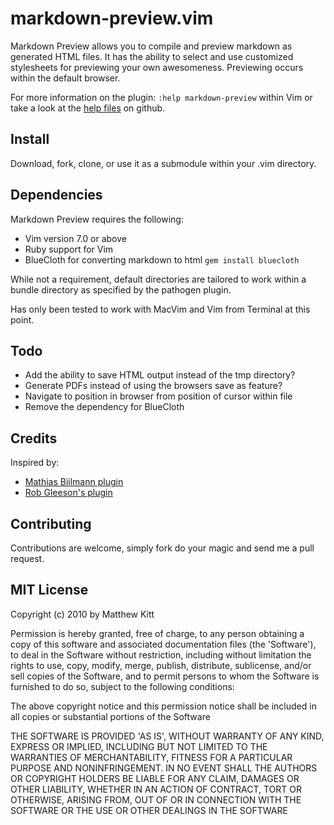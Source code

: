 # markdown-preview.vim

Markdown Preview allows you to compile and preview markdown as generated HTML
files. It has the ability to select and use customized stylesheets for 
previewing your own awesomeness. Previewing occurs within the default browser.

For more information on the plugin: `:help markdown-preview` within Vim or take a look at the [help files](http://github.com/mkitt/markdown-preview.vim/blob/master/doc/markdown-preview.txt) on github.


## Install

Download, fork, clone, or use it as a submodule within your .vim directory.


## Dependencies

Markdown Preview requires the following:

- Vim version 7.0 or above
- Ruby support for Vim
- BlueCloth for converting markdown to html `gem install bluecloth`

While not a requirement, default directories are tailored to work within a
bundle directory as specified by the pathogen plugin.

Has only been tested to work with MacVim and Vim from Terminal at this point.


## Todo

- Add the ability to save HTML output instead of the tmp directory?
- Generate PDFs instead of using the browsers save as feature?
- Navigate to position in browser from position of cursor within file
- Remove the dependency for BlueCloth


## Credits

Inspired by:

- [Mathias Biilmann plugin](http://mathias-biilmann.net/2009/1/markdown-preview-in-vim)
- [Rob Gleeson's plugin](http://github.com/robgleeson/vim-markdown-preview)

## Contributing

Contributions are welcome, simply fork do your magic and send me a pull request.


## MIT License

Copyright (c) 2010 by Matthew Kitt

Permission is hereby granted, free of charge, to any person
obtaining a copy of this software and associated documentation
files (the 'Software'), to deal in the Software without
restriction, including without limitation the rights to use,
copy, modify, merge, publish, distribute, sublicense, and/or sell
copies of the Software, and to permit persons to whom the
Software is furnished to do so, subject to the following
conditions:

The above copyright notice and this permission notice shall be
included in all copies or substantial portions of the Software

THE SOFTWARE IS PROVIDED 'AS IS', WITHOUT WARRANTY OF ANY KIND,
EXPRESS OR IMPLIED, INCLUDING BUT NOT LIMITED TO THE WARRANTIES
OF MERCHANTABILITY, FITNESS FOR A PARTICULAR PURPOSE AND
NONINFRINGEMENT. IN NO EVENT SHALL THE AUTHORS OR COPYRIGHT
HOLDERS BE LIABLE FOR ANY CLAIM, DAMAGES OR OTHER LIABILITY,
WHETHER IN AN ACTION OF CONTRACT, TORT OR OTHERWISE, ARISING
FROM, OUT OF OR IN CONNECTION WITH THE SOFTWARE OR THE USE OR
OTHER DEALINGS IN THE SOFTWARE


